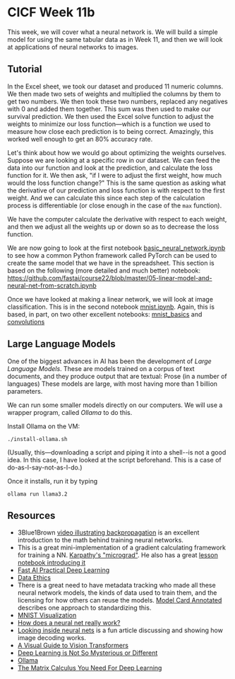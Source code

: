 # CICF Week 11b

This week, we will cover what a neural network is.
We will build a simple model for using the same tabular data as in Week 11,
and then we will look at applications of neural networks to images.

## Tutorial

In the Excel sheet, we took our dataset and produced 11 numeric columns.
We then made two sets of weights and multiplied the columns by them to get two numbers.
We then took these two numbers, replaced any negatives with 0 and added them together.
This sum was then used to make our survival prediction.
We then used the Excel solve function to adjust the weights to minimize our loss function—which is a function we used to measure how close each prediction is to being correct.
Amazingly, this worked well enough to get an 80% accuracy rate.

Let's think about how we would go about optimizing the weights ourselves.
Suppose we are looking at a specific row in our dataset.
We can feed the data into our function and look at the prediction, and calculate the loss function for it.
We then ask, "if I were to adjust the first weight, how much would the loss function change?"
This is the same question as asking what the derivative of our prediction and loss function is with respect to the first weight.
And we can calculate this since each step of the calculation process is differentiable (or close enough in the case of the `max` function).

We have the computer calculate the derivative with respect to each weight, and then we adjust all the weights up or down so as to decrease the loss function.

We are now going to look at the first notebook [basic_neural_network.ipynb](basic_neural_network.ipynb) to see how a common Python framework called PyTorch can be used to create the same model that we have in the spreadsheet.
This section is based on the following (more detailed and much better) notebook:
https://github.com/fastai/course22/blob/master/05-linear-model-and-neural-net-from-scratch.ipynb

Once we have looked at making a linear network, we will look at image classification.
This is in the second notebook [mnist.ipynb](mnist.ipynb).
Again, this is based, in part, on two other excellent notebooks:
[mnist_basics](https://github.com/fastai/fastbook/blob/master/04_mnist_basics.ipynb) and
[convolutions](https://github.com/fastai/fastbook/blob/master/13_convolutions.ipynb)

## Large Language Models

One of the biggest advances in AI has been the development of _Large Language Models_.
These are models trained on a corpus of text documents, and they produce output that are textual: Prose (in a number of languages)
These models are large, with most having more than 1 billion parameters.

We can run some smaller models directly on our computers.
We will use a wrapper program, called _Ollama_ to do this.

Install Ollama on the VM:

    ./install-ollama.sh

(Usually, this—downloading a script and piping it into a shell--is not a good idea.
In this case, I have looked at the script beforehand.
This is a case of do-as-I-say-not-as-I-do.)

Once it installs, run it by typing

    ollama run llama3.2



## Resources

- 3Blue1Brown [video illustrating backpropagation](https://www.youtube.com/watch?v=tIeHLnjs5U8) is an excellent introduction to the math behind training neural networks.
- This is a great mini-implementation of a gradient calculating framework for training a NN. [Karpathy's "micrograd"](https://github.com/karpathy/micrograd/blob/master/demo.ipynb). He also has a great [lesson notebook introducing it](https://github.com/karpathy/nn-zero-to-hero/blob/master/lectures/micrograd/micrograd_lecture_first_half_roughly.ipynb)
- [Fast AI Practical Deep Learning](https://course.fast.ai/)
- [Data Ethics](https://ethics.fast.ai/)
- There is a great need to have metadata tracking who made all these neural network models, the kinds of data used to train them, and the licensing for how others can reuse the models. [Model Card Annotated](https://huggingface.co/docs/hub/en/model-card-annotated) describes one approach to standardizing this.
- [MNIST Visualization](https://colah.github.io/posts/2014-10-Visualizing-MNIST/)
- [How does a neural net really work?](https://www.kaggle.com/code/jhoward/how-does-a-neural-net-really-work)
- [Looking inside neural nets](https://ml4a.github.io/ml4a/looking_inside_neural_nets/) is a fun article discussing and showing how image decoding works.
- [A Visual Guide to Vision Transformers](https://blog.mdturp.ch/posts/2024-04-05-visual_guide_to_vision_transformer.html)
- [Deep Learning is Not So Mysterious or Different](https://arxiv.org/abs/2503.02113)
- [Ollama](https://ollama.com/)
- [The Matrix Calculus You Need For Deep Learning](https://explained.ai/matrix-calculus/)
